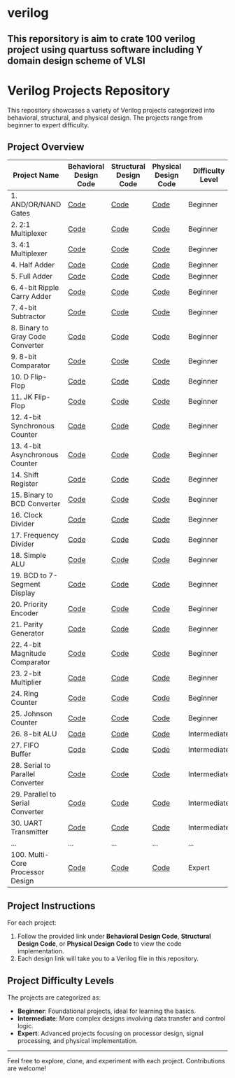 # verilog

## This reporsitory is aim to crate 100 verilog project using quartuss software including Y domain design scheme of VLSI

# Verilog Projects Repository

This repository showcases a variety of Verilog projects categorized into behavioral, structural, and physical design. The projects range from beginner to expert difficulty. 

## Project Overview

| Project Name                                 | Behavioral Design Code | Structural Design Code | Physical Design Code | Difficulty Level |
|----------------------------------------------|-------------------------|------------------------|----------------------|-------------------|
| 1. AND/OR/NAND Gates                          | [Code](#)               | [Code](#(#https://github.com/taybabusra/verilog/blob/main/nand_gate/nand_be.v)   )           | [Code](#)            | Beginner          |
| 2. 2:1 Multiplexer                            | [Code](#)               | [Code](#)              | [Code](#)            | Beginner          |
| 3. 4:1 Multiplexer                            | [Code](#)               | [Code](#)              | [Code](#)            | Beginner          |
| 4. Half Adder                                 | [Code](#)               | [Code](#)              | [Code](#)            | Beginner          |
| 5. Full Adder                                 | [Code](#)               | [Code](#)              | [Code](#)            | Beginner          |
| 6. 4-bit Ripple Carry Adder                   | [Code](#)               | [Code](#)              | [Code](#)            | Beginner          |
| 7. 4-bit Subtractor                           | [Code](#)               | [Code](#)              | [Code](#)            | Beginner          |
| 8. Binary to Gray Code Converter              | [Code](#)               | [Code](#)              | [Code](#)            | Beginner          |
| 9. 8-bit Comparator                           | [Code](#)               | [Code](#)              | [Code](#)            | Beginner          |
| 10. D Flip-Flop                               | [Code](#)               | [Code](#)              | [Code](#)            | Beginner          |
| 11. JK Flip-Flop                              | [Code](#)               | [Code](#)              | [Code](#)            | Beginner          |
| 12. 4-bit Synchronous Counter                 | [Code](#)               | [Code](#)              | [Code](#)            | Beginner          |
| 13. 4-bit Asynchronous Counter                | [Code](#)               | [Code](#)              | [Code](#)            | Beginner          |
| 14. Shift Register                            | [Code](#)               | [Code](#)              | [Code](#)            | Beginner          |
| 15. Binary to BCD Converter                   | [Code](#)               | [Code](#)              | [Code](#)            | Beginner          |
| 16. Clock Divider                             | [Code](#)               | [Code](#)              | [Code](#)            | Beginner          |
| 17. Frequency Divider                         | [Code](#)               | [Code](#)              | [Code](#)            | Beginner          |
| 18. Simple ALU                                | [Code](#)               | [Code](#)              | [Code](#)            | Beginner          |
| 19. BCD to 7-Segment Display                  | [Code](#)               | [Code](#)              | [Code](#)            | Beginner          |
| 20. Priority Encoder                          | [Code](#)               | [Code](#)              | [Code](#)            | Beginner          |
| 21. Parity Generator                          | [Code](#)               | [Code](#)              | [Code](#)            | Beginner          |
| 22. 4-bit Magnitude Comparator                | [Code](#)               | [Code](#)              | [Code](#)            | Beginner          |
| 23. 2-bit Multiplier                          | [Code](#)               | [Code](#)              | [Code](#)            | Beginner          |
| 24. Ring Counter                              | [Code](#)               | [Code](#)              | [Code](#)            | Beginner          |
| 25. Johnson Counter                           | [Code](#)               | [Code](#)              | [Code](#)            | Beginner          |
| 26. 8-bit ALU                                 | [Code](#)               | [Code](#)              | [Code](#)            | Intermediate      |
| 27. FIFO Buffer                               | [Code](#)               | [Code](#)              | [Code](#)            | Intermediate      |
| 28. Serial to Parallel Converter              | [Code](#)               | [Code](#)              | [Code](#)            | Intermediate      |
| 29. Parallel to Serial Converter              | [Code](#)               | [Code](#)              | [Code](#)            | Intermediate      |
| 30. UART Transmitter                          | [Code](#)               | [Code](#)              | [Code](#)            | Intermediate      |
| ...                                           | ...                     | ...                    | ...                  | ...               |
| 100. Multi-Core Processor Design              | [Code](#)               | [Code](#)              | [Code](#)            | Expert            |

## Project Instructions

For each project:
1. Follow the provided link under **Behavioral Design Code**, **Structural Design Code**, or **Physical Design Code** to view the code implementation.
2. Each design link will take you to a Verilog file in this repository.

## Project Difficulty Levels

The projects are categorized as:
- **Beginner**: Foundational projects, ideal for learning the basics.
- **Intermediate**: More complex designs involving data transfer and control logic.
- **Expert**: Advanced projects focusing on processor design, signal processing, and physical implementation.

---

Feel free to explore, clone, and experiment with each project. Contributions are welcome!

